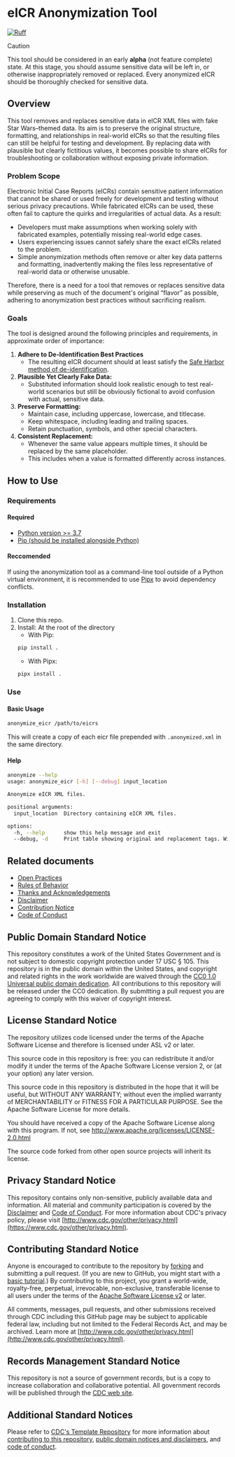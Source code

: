 
# eICR Anonymization Tool
[![Ruff](https://img.shields.io/endpoint?url=https://raw.githubusercontent.com/astral-sh/ruff/main/assets/badge/v2.json)](https://github.com/astral-sh/ruff)

> [!CAUTION]
> This tool should be considered in an early **alpha** (not feature complete) state. At this stage, you should assume sensitive data will be left in, or otherwise inappropriately removed or replaced. Every anonymized eICR should be thoroughly checked for sensitive data.

## Overview
This tool removes and replaces sensitive data in eICR XML files with fake Star Wars–themed data. Its aim is to preserve the original structure, formatting, and relationships in real-world eICRs so that the resulting files can still be helpful for testing and development. By replacing data with plausible but clearly fictitious values, it becomes possible to share eICRs for troubleshooting or collaboration without exposing private information.

### Problem Scope
Electronic Initial Case Reports (eICRs) contain sensitive patient information that cannot be shared or used freely for development and testing without serious privacy precautions. While fabricated eICRs can be used, these often fail to capture the quirks and irregularities of actual data. As a result:

- Developers must make assumptions when working solely with fabricated examples, potentially missing real-world edge cases.
- Users experiencing issues cannot safely share the exact eICRs related to the problem.
- Simple anonymization methods often remove or alter key data patterns and formatting, inadvertently making the files less representative of real-world data or otherwise unusable.

Therefore, there is a need for a tool that removes or replaces sensitive data while preserving as much of the document's original “flavor” as possible, adhering to anonymization best practices without sacrificing realism.

### Goals
The tool is designed around the following principles and requirements, in approximate order of importance:
1. **Adhere to De-Identification Best Practices**
   - The resulting eICR document should at least satisfy the [Safe Harbor method of de-identification](https://www.hhs.gov/hipaa/for-professionals/special-topics/de-identification/index.html#safeharborguidance).
2. **Plausible Yet Clearly Fake Data:**
   - Substituted information should look realistic enough to test real-world scenarios but still be obviously fictional to avoid confusion with actual, sensitive data.
3. **Preserve Formatting:**
   - Maintain case, including uppercase, lowercase, and titlecase.
   - Keep whitespace, including leading and trailing spaces.
   - Retain punctuation, symbols, and other special characters.
4. **Consistent Replacement:**
   - Whenever the same value appears multiple times, it should be replaced by the same placeholder.
   - This includes when a value is formatted differently across instances.

## How to Use

### Requirements

#### Required
- [Python version >= 3.7](https://www.python.org/)
- [Pip (should be installed alongside Python)](http://pip.pypa.io/en/stable/)

#### Reccomended
If using the anonymization tool as a command-line tool outside of a Python virtual environment, it is recommended to use [Pipx](https://pipx.pypa.io/stable/) to avoid dependency conflicts.

### Installation
1. Clone this repo.
2. Install:
   At the root of the directory
   - With Pip:
   ```bash
   pip install .
   ```
    - With Pipx:
   ```bash
   pipx install .
   ```

### Use
#### Basic Usage
```bash
anonymize_eicr /path/to/eicrs
```
This will create a copy of each eicr file prepended with `.anonymized.xml` in the same directory.

#### Help
```bash
anonymize --help
usage: anonymize_eicr [-h] [--debug] input_location

Anonymize eICR XML files.

positional arguments:
  input_location  Directory containing eICR XML files.

options:
  -h, --help      show this help message and exit
  --debug, -d     Print table showing original and replacement tags. Will show sensitive information.
```

## Related documents

* [Open Practices](open_practices.md)
* [Rules of Behavior](rules_of_behavior.md)
* [Thanks and Acknowledgements](thanks.md)
* [Disclaimer](DISCLAIMER.md)
* [Contribution Notice](CONTRIBUTING.md)
* [Code of Conduct](code-of-conduct.md)

## Public Domain Standard Notice
This repository constitutes a work of the United States Government and is not
subject to domestic copyright protection under 17 USC § 105. This repository is in
the public domain within the United States, and copyright and related rights in
the work worldwide are waived through the [CC0 1.0 Universal public domain dedication](https://creativecommons.org/publicdomain/zero/1.0/).
All contributions to this repository will be released under the CC0 dedication. By
submitting a pull request you are agreeing to comply with this waiver of
copyright interest.

## License Standard Notice
The repository utilizes code licensed under the terms of the Apache Software
License and therefore is licensed under ASL v2 or later.

This source code in this repository is free: you can redistribute it and/or modify it under
the terms of the Apache Software License version 2, or (at your option) any
later version.

This source code in this repository is distributed in the hope that it will be useful, but WITHOUT ANY
WARRANTY; without even the implied warranty of MERCHANTABILITY or FITNESS FOR A
PARTICULAR PURPOSE. See the Apache Software License for more details.

You should have received a copy of the Apache Software License along with this
program. If not, see http://www.apache.org/licenses/LICENSE-2.0.html

The source code forked from other open source projects will inherit its license.

## Privacy Standard Notice
This repository contains only non-sensitive, publicly available data and
information. All material and community participation is covered by the
[Disclaimer](DISCLAIMER.md)
and [Code of Conduct](code-of-conduct.md).
For more information about CDC's privacy policy, please visit [http://www.cdc.gov/other/privacy.html](https://www.cdc.gov/other/privacy.html).

## Contributing Standard Notice
Anyone is encouraged to contribute to the repository by [forking](https://help.github.com/articles/fork-a-repo)
and submitting a pull request. (If you are new to GitHub, you might start with a
[basic tutorial](https://help.github.com/articles/set-up-git).) By contributing
to this project, you grant a world-wide, royalty-free, perpetual, irrevocable,
non-exclusive, transferable license to all users under the terms of the
[Apache Software License v2](http://www.apache.org/licenses/LICENSE-2.0.html) or
later.

All comments, messages, pull requests, and other submissions received through
CDC including this GitHub page may be subject to applicable federal law, including but not limited to the Federal Records Act, and may be archived. Learn more at [http://www.cdc.gov/other/privacy.html](http://www.cdc.gov/other/privacy.html).

## Records Management Standard Notice
This repository is not a source of government records, but is a copy to increase
collaboration and collaborative potential. All government records will be
published through the [CDC web site](http://www.cdc.gov).

## Additional Standard Notices
Please refer to [CDC's Template Repository](https://github.com/CDCgov/template) for more information about [contributing to this repository](https://github.com/CDCgov/template/blob/main/CONTRIBUTING.md), [public domain notices and disclaimers](https://github.com/CDCgov/template/blob/main/DISCLAIMER.md), and [code of conduct](https://github.com/CDCgov/template/blob/main/code-of-conduct.md).
